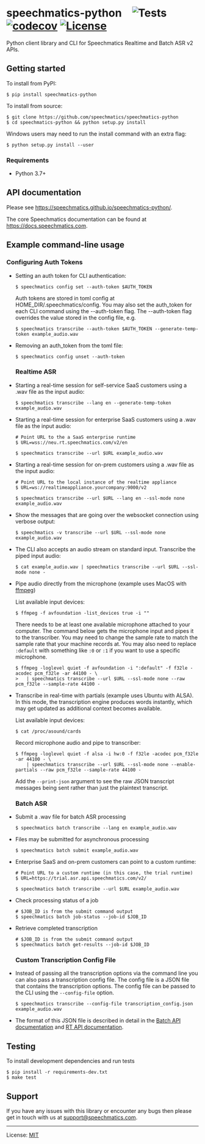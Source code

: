 # speechmatics-python &ensp; ![Tests](https://github.com/speechmatics/speechmatics-python/workflows/Tests/badge.svg) [![codecov](https://codecov.io/gh/speechmatics/speechmatics-python/branch/master/graph/badge.svg)](https://codecov.io/gh/speechmatics/speechmatics-python) [![License](https://img.shields.io/badge/license-MIT-yellow.svg)](https://github.com/speechmatics/speechmatics-python/blob/master/LICENSE.txt)

Python client library and CLI for Speechmatics Realtime and Batch ASR v2 APIs.


## Getting started

To install from PyPI:

    $ pip install speechmatics-python

To install from source:

    $ git clone https://github.com/speechmatics/speechmatics-python
    $ cd speechmatics-python && python setup.py install

Windows users may need to run the install command with an extra flag:

    $ python setup.py install --user

### Requirements

- Python 3.7+

## API documentation

Please see https://speechmatics.github.io/speechmatics-python/.

The core Speechmatics documentation can be found at https://docs.speechmatics.com.

## Example command-line usage

  ### Configuring Auth Tokens
- Setting an auth token for CLI authentication:
   ```shell
   $ speechmatics config set --auth-token $AUTH_TOKEN
   ```
  Auth tokens are stored in toml config at HOME_DIR/.speechmatics/config.
  You may also set the auth_token for each CLI command using the --auth-token flag.
  The --auth-token flag overrides the value stored in the config file, e.g.
   ```shell
   $ speechmatics transcribe --auth-token $AUTH_TOKEN --generate-temp-token example_audio.wav
   ```

- Removing an auth_token from the toml file:
   ```shell
   $ speechmatics config unset --auth-token
   ```

  ### Realtime ASR
- Starting a real-time session for self-service SaaS customers using a .wav file as the input audio:

   ```shell
   $ speechmatics transcribe --lang en --generate-temp-token example_audio.wav
   ```

- Starting a real-time session for enterprise SaaS customers using a .wav file as the input audio:

   ```shell
   # Point URL to the a SaaS enterprise runtime
   $ URL=wss://neu.rt.speechmatics.com/v2/en

   $ speechmatics transcribe --url $URL example_audio.wav
   ```

- Starting a real-time session for on-prem customers using a .wav file as the input audio:

   ```shell
   # Point URL to the local instance of the realtime appliance
   $ URL=ws://realtimeappliance.yourcompany:9000/v2

   $ speechmatics transcribe --url $URL --lang en --ssl-mode none example_audio.wav
   ```

- Show the messages that are going over the websocket connection using verbose output:

   ```shell
   $ speechmatics -v transcribe --url $URL --ssl-mode none example_audio.wav
   ```

- The CLI also accepts an audio stream on standard input.
  Transcribe the piped input audio:

   ```shell
   $ cat example_audio.wav | speechmatics transcribe --url $URL --ssl-mode none -
   ```

- Pipe audio directly from the microphone (example uses MacOS with [ffmpeg](https://ffmpeg.org/ffmpeg-devices.html#avfoundation))

  List available input devices:

  ```shell
  $ ffmpeg -f avfoundation -list_devices true -i ""
  ```

  There needs to be at least one available microphone attached to your computer.
  The command below gets the microphone input and pipes it to the transcriber.
  You may need to change the sample rate to match the sample rate that your machine records at.
  You may also need to replace `:default` with something like `:0` or `:1` if you want to use a specific microphone.

  ```shell
  $ ffmpeg -loglevel quiet -f avfoundation -i ":default" -f f32le -acodec pcm_f32le -ar 44100 - \
  >   | speechmatics transcribe --url $URL --ssl-mode none --raw pcm_f32le --sample-rate 44100 -
  ```

- Transcribe in real-time with partials (example uses Ubuntu with ALSA).
  In this mode, the transcription engine produces words instantly, which may get updated as additional context becomes available.

  List available input devices:

  ```shell
  $ cat /proc/asound/cards
  ```

  Record microphone audio and pipe to transcriber:

  ```shell
  $ ffmpeg -loglevel quiet -f alsa -i hw:0 -f f32le -acodec pcm_f32le -ar 44100 - \
      | speechmatics transcribe --url $URL --ssl-mode none --enable-partials --raw pcm_f32le --sample-rate 44100 -
  ```

  Add the `--print-json` argument to see the raw JSON transcript messages being sent rather than just the plaintext transcript.

  ### Batch ASR
- Submit a .wav file for batch ASR processing

   ```shell
   $ speechmatics batch transcribe --lang en example_audio.wav
   ```

- Files may be submitted for asynchronous processing

    ```shell
   $ speechmatics batch submit example_audio.wav
    ```

- Enterprise SaaS and on-prem customers can point to a custom runtime:

   ```shell
   # Point URL to a custom runtime (in this case, the trial runtime)
   $ URL=https://trial.asr.api.speechmatics.com/v2/

   $ speechmatics batch transcribe --url $URL example_audio.wav
   ```

- Check processing status of a job

    ```shell
   # $JOB_ID is from the submit command output
   $ speechmatics batch job-status --job-id $JOB_ID
    ```

- Retrieve completed transcription

    ```shell
   # $JOB_ID is from the submit command output
   $ speechmatics batch get-results --job-id $JOB_ID
    ```
  
  ### Custom Transcription Config File
- Instead of passing all the transcription options via the command line you can also pass a transcription config file.
  The config file is a JSON file that contains the transcription options.
  The config file can be passed to the CLI using the `--config-file` option.

    ```shell
  $ speechmatics transcribe --config-file transcription_config.json example_audio.wav
    ```
- The format of this JSON file is described in detail in the 
  [Batch API documentation](https://docs.speechmatics.com/jobsapi#tag/TranscriptionConfig)
  and [RT API documentation](https://docs.speechmatics.com/rt-api-ref#transcription-config).


## Testing

To install development dependencies and run tests

    $ pip install -r requirements-dev.txt
    $ make test


## Support

If you have any issues with this library or encounter any bugs then please get in touch with us at support@speechmatics.com.

---

License: [MIT](LICENSE.txt)
